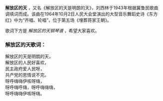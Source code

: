 

**解放区的天**
，又名《解放区的天是明朗的天》，刘西林于1943年根据冀鲁民歌曲调填词而成。该曲在1964年10月2日人民大会堂演出的大型音乐舞蹈史诗《东方红》中为“齐唱、轮唱”，位于第五场《埋葬蒋家王朝》。

  
歌词下方是 _解放区的天钢琴谱_ ，希望大家喜欢。

### 解放区的天歌词：

解放区的天是明朗的天，  
解放区的人民好喜欢，  
民主政府爱人民呀，  
共产党的恩情说不完。  
呀呼嗨嗨伊咳呀嗨，  
呀呼嗨呼嗨，呀呼嗨嗨嗨，  
呀呼嗨嗨伊咳呀嗨。

